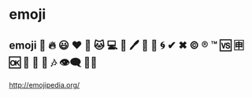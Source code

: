 # emoji  


## emoji 🐶 🔥 😃 ❤ 🎅 🐱‍ 💻 🔏 🖊 💝 💬 🌀 ✔ ✖ © ® ™ 🆚 🈸 🆗 📢 🔔 🎵 🎶 👁‍🗨 🐱‍💻 

http://emojipedia.org/  


